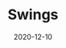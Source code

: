 --- 
title: Swings
date: '2020-12-10'
thumb_image: images/mar-5yo/5yo-mar-swings.jpg
thumb_image_alt: Swings
image: images/mar-5yo/5yo-mar-swings.jpg
image_alt: Swings
template: project  
---	